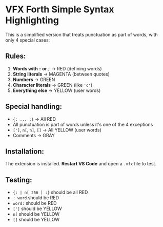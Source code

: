 # VFX Forth Simple Syntax Highlighting

This is a simplified version that treats punctuation as part of words, with only 4 special cases:

## Rules:
1. **Words with `:` or `;`** → RED (defining words)
2. **String literals** → MAGENTA (between quotes)
3. **Numbers** → GREEN 
4. **Character literals** → GREEN (like `'c'`)
5. **Everything else** → YELLOW (user words)

## Special handling:
- `{: ... :}` → All RED
- All punctuation is part of words unless it's one of the 4 exceptions
- `[']`, `n[`, `n]`, `[]` → All YELLOW (user words)
- Comments → GRAY

## Installation:
The extension is installed. **Restart VS Code** and open a `.vfx` file to test.

## Testing:
- `{: | n[ 256 ] :}` should be all RED
- `: word` should be RED  
- `word:` should be RED
- `[']` should be YELLOW
- `n[` should be YELLOW
- `[]` should be YELLOW